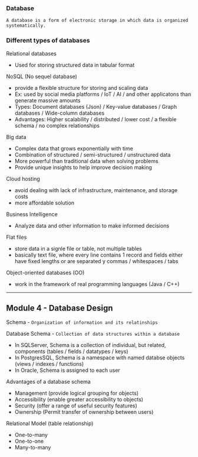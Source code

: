 
### Database
`A database is a form of electronic storage in which data is organized systematically.`

### Different types of databases
Relational databases
- Used for storing structured data in tabular format

NoSQL (No sequel database)
- provide a flexible structure for storing and scaling data
- Ex: used by social media platforms / IoT / AI / and other applicatons than generate massive amounts
- Types: Document databases (Json) / Key-value databases / Graph databases / Wide-column databases
- Advantages: Higher scalability / distributed / lower cost / a flexible schema / no complex relationships

Big data
- Complex data that grows exponentially with time
- Combination of structured / semi-structured / unstructured data
- More powerful than traditional data when solving problems
- Provide unique insights to help improve decision making

Cloud hosting
- avoid dealing with lack of infrastructure, maintenance, and storage costs
- more affordable solution

Business Intelligence
- Analyze data and other information to make informed decisions

Flat files
- store data in a signle file or table, not multiple tables
- basically text file, where every line contains 1 record and fields either have fixed lengths or are separated y commas / whitespaces / tabs

Object-oriented databases (OO)
- work in the framework of real programming languages (Java / C++)

----------------
## Module 4 - Database Design

Schema - `Organization of information and its relatinships`

Database Schema - `Collection of data structures within a database`
- In SQLServer, Schema is a collection of individual, but related, components (tables / fields / datatypes / keys)
- In PostgresSQL, Schema is a namespace with named databse objects (views / indexes / functions)
- In Oracle, Schema is assigned to each user

Advantages of a database schema
- Management (provide logical grouping for objects)
- Accessibility (enable greater accessibility to objects)
- Security (offer a range of useful security features)
- Ownership (Permit transfer of ownership between users)

Relational Model (table relationship)
- One-to-many
- One-to-one
- Many-to-many
